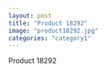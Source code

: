 ```yaml
---
layout: post
title: "Product 18292"
image: "product18292.jpg"
categories: "category1"
---
```

Product 18292
